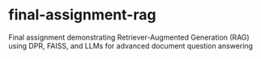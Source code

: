# final-assignment-rag
Final assignment demonstrating Retriever-Augmented Generation (RAG) using DPR, FAISS, and LLMs for advanced document question answering
